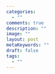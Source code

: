 ```yaml
---
categories:
  - ""
comments: true
description: ""
image: ""
layout: post
metaKeywords: ""
draft: false
tags:
  - ""
---
```




<!--more-->
